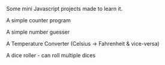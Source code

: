 Some mini Javascript projects made to learn it.

A simple counter program

A simple number guesser

A Temperature Converter (Celsius -> Fahrenheit & vice-versa) 

A dice roller - can roll multiple dices
